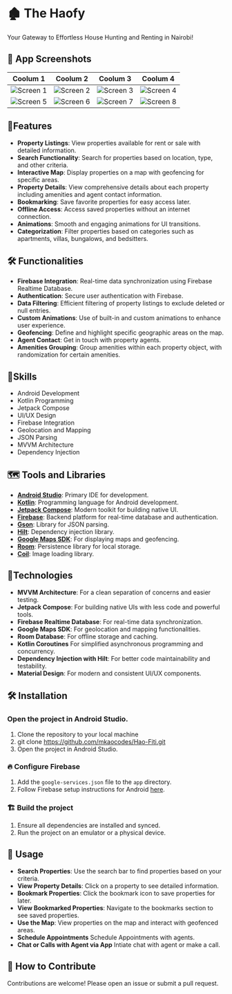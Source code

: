 # 🏚️ The Haofy 
 Your Gateway to Effortless House Hunting and Renting in Nairobi!

## 📸 App Screenshots

| Coolum 1       | Coolum 2      | Coolum 3     |  Coolum 4      |
| -------------- | -------------- | -------------- | -------------- |
| ![Screen 1](url1) | ![Screen 2](url2) | ![Screen 3](url3) | ![Screen 4](url4) |
| ![Screen 5](url5) | ![Screen 6](url6) | ![Screen 7](url7) | ![Screen 8](url8) |

## 🔄Features
- **Property Listings**: View properties available for rent or sale with detailed information.
- **Search Functionality**: Search for properties based on location, type, and other criteria.
- **Interactive Map**: Display properties on a map with geofencing for specific areas.
- **Property Details**: View comprehensive details about each property including amenities and agent contact information.
- **Bookmarking**: Save favorite properties for easy access later.
- **Offline Access**: Access saved properties without an internet connection.
- **Animations**: Smooth and engaging animations for UI transitions.
- **Categorization**: Filter properties based on categories such as apartments, villas, bungalows, and bedsitters.

## 🛠 Functionalities
- **Firebase Integration**: Real-time data synchronization using Firebase Realtime Database.
- **Authentication**: Secure user authentication with Firebase.
- **Data Filtering**: Efficient filtering of property listings to exclude deleted or null entries.
- **Custom Animations**: Use of built-in and custom animations to enhance user experience.
- **Geofencing**: Define and highlight specific geographic areas on the map.
- **Agent Contact**: Get in touch with property agents.
- **Amenities Grouping**: Group amenities within each property object, with randomization for certain amenities.

## 🚀Skills
- Android Development
- Kotlin Programming
- Jetpack Compose
- UI/UX Design
- Firebase Integration
- Geolocation and Mapping
- JSON Parsing
- MVVM Architecture
- Dependency Injection

## 🗺 Tools and Libraries
- **[Android Studio](https://developer.android.com/studio)**: Primary IDE for development.
- **[Kotlin](https://kotlinlang.org/)**: Programming language for Android development.
- **[Jetpack Compose](https://developer.android.com/jetpack/compose)**: Modern toolkit for building native UI.
- **[Firebase](https://firebase.google.com/)**: Backend platform for real-time database and authentication.
- **[Gson](https://github.com/google/gson)**: Library for JSON parsing.
- **[Hilt](https://dagger.dev/hilt/)**: Dependency injection library.
- **[Google Maps SDK](https://developers.google.com/maps/documentation/android-sdk/overview)**: For displaying maps and geofencing.
- **[Room](https://developer.android.com/training/data-storage/room)**: Persistence library for local storage.
- **[Coil](https://coil-kt.github.io/coil/)**: Image loading library.

## 🎨Technologies
- **MVVM Architecture**: For a clean separation of concerns and easier testing.
- **Jetpack Compose**: For building native UIs with less code and powerful tools.
- **Firebase Realtime Database**: For real-time data synchronization.
- **Google Maps SDK**: For geolocation and mapping functionalities.
- **Room Database**: For offline storage and caching.
- **Kotlin Coroutines** For simplified asynchronous programming and concurrency.
- **Dependency Injection with Hilt**: For better code maintainability and testability.
- **Material Design**: For modern and consistent UI/UX components.

## 🛠️ Installation
### Open the project in Android Studio.
1. Clone the repository to your local machine
2. git clone https://github.com/mkaocodes/Hao-Fiti.git
3. Open the project in Android Studio.

### 🔥 Configure Firebase
1. Add the `google-services.json` file to the `app` directory.
2. Follow Firebase setup instructions for Android [here](https://firebase.google.com/docs/android/setup).

###  🏗 Build the project
1. Ensure all dependencies are installed and synced.
2. Run the project on an emulator or a physical device.

## 📱 Usage
- **Search Properties**: Use the search bar to find properties based on your criteria.
- **View Property Details**: Click on a property to see detailed information.
- **Bookmark Properties**: Click the bookmark icon to save properties for later.
- **View Bookmarked Properties**: Navigate to the bookmarks section to see saved properties.
- **Use the Map**: View properties on the map and interact with geofenced areas.
- **Schedule Appointments** Schedule Appointments with agents.
- **Chat or Calls with Agent via App**  Intiate chat with agent or make a call.

## 🤝 How to Contribute
Contributions are welcome! Please open an issue or submit a pull request.


